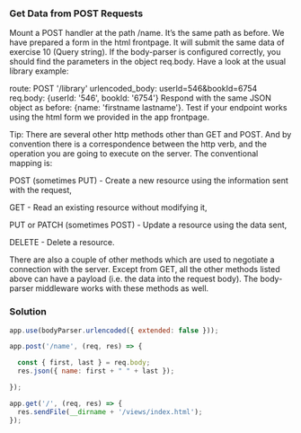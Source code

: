 ### Get Data from POST Requests

Mount a POST handler at the path /name. It’s the same path as before. We have prepared a form in the html frontpage. It will submit the same data of exercise 10 (Query string). If the body-parser is configured correctly, you should find the parameters in the object req.body. Have a look at the usual library example:

route: POST '/library'
urlencoded_body: userId=546&bookId=6754
req.body: {userId: '546', bookId: '6754'}
Respond with the same JSON object as before: {name: 'firstname lastname'}. Test if your endpoint works using the html form we provided in the app frontpage.

Tip: There are several other http methods other than GET and POST. And by convention there is a correspondence between the http verb, and the operation you are going to execute on the server. The conventional mapping is:

POST (sometimes PUT) - Create a new resource using the information sent with the request,

GET - Read an existing resource without modifying it,

PUT or PATCH (sometimes POST) - Update a resource using the data sent,

DELETE - Delete a resource.

There are also a couple of other methods which are used to negotiate a connection with the server. Except from GET, all the other methods listed above can have a payload (i.e. the data into the request body). The body-parser middleware works with these methods as well.

### Solution

```javaScript
app.use(bodyParser.urlencoded({ extended: false }));

app.post('/name', (req, res) => {

  const { first, last } = req.body;
  res.json({ name: first + " " + last });

});

app.get('/', (req, res) => {
  res.sendFile(__dirname + '/views/index.html');
});

```
